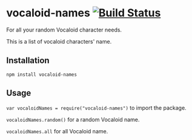 # vocaloid-names [![Build Status](https://travis-ci.org/ken30/vocaloid-names.svg?branch=master)](https://travis-ci.org/ken30/vocaloid-names)
For all your random Vocaloid character needs.

This is a list of vocaloid characters' name.

## Installation

`npm install vocaloid-names`

## Usage

`var vocaloidNames = require("vocaloid-names")`
to import the package.

`vocaloidNames.random()`
for a random Vocaloid name.

`vocaloidNames.all`
for all Vocaloid name.
